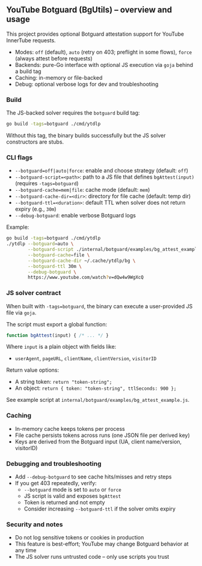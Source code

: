 ## YouTube Botguard (BgUtils) – overview and usage

This project provides optional Botguard attestation support for YouTube InnerTube requests.

- Modes: `off` (default), `auto` (retry on 403; preflight in some flows), `force` (always attest before requests)
- Backends: pure-Go interface with optional JS execution via `goja` behind a build tag
- Caching: in-memory or file-backed
- Debug: optional verbose logs for dev and troubleshooting

### Build

The JS-backed solver requires the `botguard` build tag:

```bash
go build -tags=botguard ./cmd/ytdlp
```

Without this tag, the binary builds successfully but the JS solver constructors are stubs.

### CLI flags

- `--botguard=off|auto|force`: enable and choose strategy (default: `off`)
- `--botguard-script=<path>`: path to a JS file that defines `bgAttest(input)` (requires `-tags=botguard`)
- `--botguard-cache=mem|file`: cache mode (default: `mem`)
- `--botguard-cache-dir=<dir>`: directory for file cache (default: temp dir)
- `--botguard-ttl=<duration>`: default TTL when solver does not return expiry (e.g., `30m`)
- `--debug-botguard`: enable verbose Botguard logs

Example:

```bash
go build -tags=botguard ./cmd/ytdlp
./ytdlp --botguard=auto \
        --botguard-script ./internal/botguard/examples/bg_attest_example.js \
        --botguard-cache=file \
        --botguard-cache-dir ~/.cache/ytdlp/bg \
        --botguard-ttl 30m \
        --debug-botguard \
        https://www.youtube.com/watch?v=dQw4w9WgXcQ
```

### JS solver contract

When built with `-tags=botguard`, the binary can execute a user-provided JS file via `goja`.

The script must export a global function:

```js
function bgAttest(input) { /* ... */ }
```

Where `input` is a plain object with fields like:
- `userAgent`, `pageURL`, `clientName`, `clientVersion`, `visitorID`

Return value options:
- A string token: `return "token-string";`
- An object: `return { token: "token-string", ttlSeconds: 900 };`

See example script at `internal/botguard/examples/bg_attest_example.js`.

### Caching

- In-memory cache keeps tokens per process
- File cache persists tokens across runs (one JSON file per derived key)
- Keys are derived from the Botguard input (UA, client name/version, visitorID)

### Debugging and troubleshooting

- Add `--debug-botguard` to see cache hits/misses and retry steps
- If you get 403 repeatedly, verify:
  - `--botguard` mode is set to `auto` or `force`
  - JS script is valid and exposes `bgAttest`
  - Token is returned and not empty
  - Consider increasing `--botguard-ttl` if the solver omits expiry

### Security and notes

- Do not log sensitive tokens or cookies in production
- This feature is best-effort; YouTube may change Botguard behavior at any time
- The JS solver runs untrusted code – only use scripts you trust



